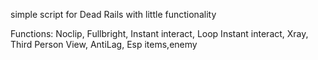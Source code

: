 simple script for Dead Rails with little functionality

Functions:
Noclip,
Fullbright,
Instant interact,
Loop Instant interact,
Xray,
Third Person View,
AntiLag,
Esp items,enemy
